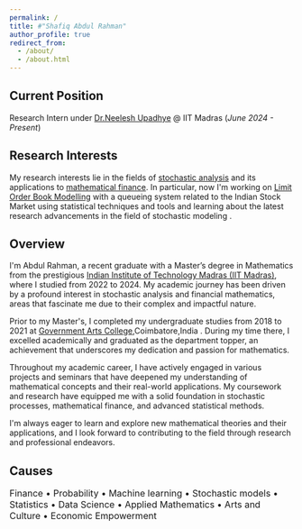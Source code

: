 ```yaml
---
permalink: /
title: #"Shafiq Abdul Rahman"
author_profile: true
redirect_from: 
  - /about/
  - /about.html
---
```


## Current Position
Research Intern under [Dr.Neelesh Upadhye](https://math.iitm.ac.in/neelesh)  @ IIT Madras  (_June 2024 - Present_)

## Research Interests
My research interests lie in the fields of [stochastic analysis](https://en.wikipedia.org/wiki/Stochastic_process) and its applications to [mathematical finance](https://en.wikipedia.org/wiki/Mathematical_finance). In particular, now I'm working on [Limit Order Book Modelling](https://www.5minutefinance.org/concepts/the-limit-order-book) with a queueing system related to the Indian Stock Market using statistical techniques and tools and learning about the latest research advancements in the field of stochastic modeling .

## Overview
 I'm Abdul Rahman, a recent graduate with a Master’s degree in Mathematics from the prestigious [Indian Institute of Technology Madras (IIT Madras)](https://www.iitm.ac.in/), where I studied from 2022 to 2024. My academic journey has been driven by a profound interest in stochastic analysis and financial mathematics, areas that fascinate me due to their complex and impactful nature.

Prior to my Master's, I completed my undergraduate studies from 2018 to 2021 at [Government Arts College](https://gacbe.ac.in/mathematics-faculty.html),Coimbatore,India . During my time there, I excelled academically and graduated as the department topper, an achievement that underscores my dedication and passion for mathematics.

Throughout my academic career, I have actively engaged in various projects and seminars that have deepened my understanding of mathematical concepts and their real-world applications. My coursework and research have equipped me with a solid foundation in stochastic processes, mathematical finance, and advanced statistical methods.

I'm always eager to learn and explore new mathematical theories and their applications, and I look forward to contributing to the field through research and professional endeavors.


<!-- ## Get in touch
- Email: [abdulrahman.officiallink@gmail.com](abdulrahman.iitm.math@gmail.com)
- LinkedIn: [Abdul Rahman](https://www.linkedin.com/in/abdul-rahman-s/) -->

## Causes
<p style="font-size:16px;">Finance • Probability • Machine learning • Stochastic models • Statistics •  Data Science • Applied Mathematics  • Arts and Culture • Economic Empowerment</p>